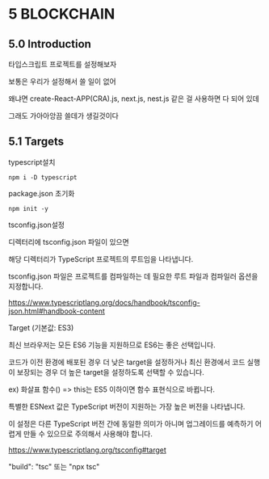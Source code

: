 # 5 BLOCKCHAIN

## 5.0 Introduction

타입스크립트 프로젝트를 설정해보자

보통은 우리가 설정해서 쓸 일이 없어

왜냐면 create-React-APP(CRA).js, next.js, nest.js 같은 걸 사용하면 다 되어 있데

그래도 가아아앙끔 쓸데가 생길것이다

## 5.1 Targets

typescript설치

```
npm i -D typescript
```

package.json 초기화

```
npm init -y
```

tsconfig.json설정

디렉터리에 tsconfig.json 파일이 있으면

해당 디렉터리가 TypeScript 프로젝트의 루트임을 나타냅니다.

tsconfig.json 파일은 프로젝트를 컴파일하는 데 필요한 루트 파일과 컴파일러 옵션을 지정합니다.

https://www.typescriptlang.org/docs/handbook/tsconfig-json.html#handbook-content

Target (기본값: ES3)

최신 브라우저는 모든 ES6 기능을 지원하므로 ES6는 좋은 선택입니다.

코드가 이전 환경에 배포된 경우 더 낮은 target을 설정하거나 최신 환경에서 코드 실행이 보장되는 경우 더 높은 target을 설정하도록 선택할 수 있습니다.

ex) 화살표 함수() => this는 ES5 이하이면 함수 표현식으로 바뀝니다.

특별한 ESNext 값은 TypeScript 버전이 지원하는 가장 높은 버전을 나타냅니다.

이 설정은 다른 TypeScript 버전 간에 동일한 의미가 아니며 업그레이드를 예측하기 어렵게 만들 수 있으므로 주의해서 사용해야 합니다.

https://www.typescriptlang.org/tsconfig#target

"build": "tsc" 또는 "npx tsc"

